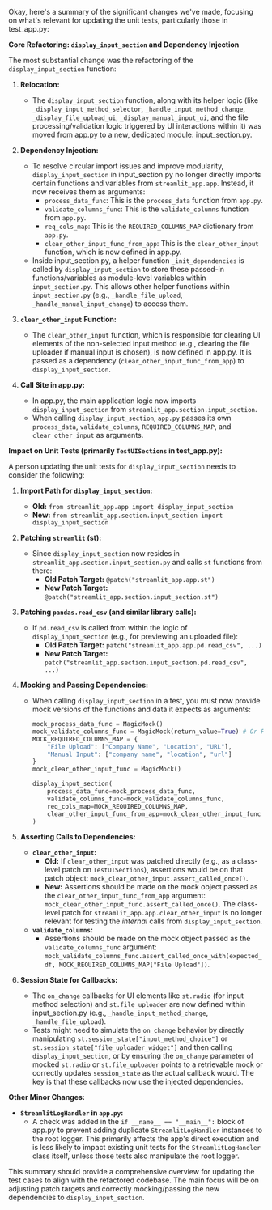 Okay, here's a summary of the significant changes we've made, focusing on what's relevant for updating the unit tests, particularly those in test_app.py:

**Core Refactoring: `display_input_section` and Dependency Injection**

The most substantial change was the refactoring of the `display_input_section` function:

1.  **Relocation:**
    *   The `display_input_section` function, along with its helper logic (like `_display_input_method_selector`, `_handle_input_method_change`, `_display_file_upload_ui`, `_display_manual_input_ui`, and the file processing/validation logic triggered by UI interactions within it) was moved from app.py to a new, dedicated module: input_section.py.

2.  **Dependency Injection:**
    *   To resolve circular import issues and improve modularity, `display_input_section` in input_section.py no longer directly imports certain functions and variables from `streamlit_app.app`. Instead, it now receives them as arguments:
        *   `process_data_func`: This is the `process_data` function from `app.py`.
        *   `validate_columns_func`: This is the `validate_columns` function from `app.py`.
        *   `req_cols_map`: This is the `REQUIRED_COLUMNS_MAP` dictionary from `app.py`.
        *   `clear_other_input_func_from_app`: This is the `clear_other_input` function, which is now defined in app.py.
    *   Inside input_section.py, a helper function `_init_dependencies` is called by `display_input_section` to store these passed-in functions/variables as module-level variables within `input_section.py`. This allows other helper functions within `input_section.py` (e.g., `_handle_file_upload`, `_handle_manual_input_change`) to access them.

3.  **`clear_other_input` Function:**
    *   The `clear_other_input` function, which is responsible for clearing UI elements of the non-selected input method (e.g., clearing the file uploader if manual input is chosen), is now defined in app.py. It is passed as a dependency (`clear_other_input_func_from_app`) to `display_input_section`.

4.  **Call Site in app.py:**
    *   In app.py, the main application logic now imports `display_input_section` from `streamlit_app.section.input_section`.
    *   When calling `display_input_section`, `app.py` passes its own `process_data`, `validate_columns`, `REQUIRED_COLUMNS_MAP`, and `clear_other_input` as arguments.

**Impact on Unit Tests (primarily `TestUISections` in test_app.py):**

A person updating the unit tests for `display_input_section` needs to consider the following:

1.  **Import Path for `display_input_section`:**
    *   **Old:** `from streamlit_app.app import display_input_section`
    *   **New:** `from streamlit_app.section.input_section import display_input_section`

2.  **Patching `streamlit` (st):**
    *   Since `display_input_section` now resides in `streamlit_app.section.input_section.py` and calls `st` functions from there:
        *   **Old Patch Target:** `@patch("streamlit_app.app.st")`
        *   **New Patch Target:** `@patch("streamlit_app.section.input_section.st")`

3.  **Patching `pandas.read_csv` (and similar library calls):**
    *   If `pd.read_csv` is called from within the logic of `display_input_section` (e.g., for previewing an uploaded file):
        *   **Old Patch Target:** `patch("streamlit_app.app.pd.read_csv", ...)`
        *   **New Patch Target:** `patch("streamlit_app.section.input_section.pd.read_csv", ...)`

4.  **Mocking and Passing Dependencies:**
    *   When calling `display_input_section` in a test, you must now provide mock versions of the functions and data it expects as arguments:
        ```python
        mock_process_data_func = MagicMock()
        mock_validate_columns_func = MagicMock(return_value=True) # Or False, depending on test case
        MOCK_REQUIRED_COLUMNS_MAP = {
            "File Upload": ["Company Name", "Location", "URL"],
            "Manual Input": ["company name", "location", "url"]
        }
        mock_clear_other_input_func = MagicMock()

        display_input_section(
            process_data_func=mock_process_data_func,
            validate_columns_func=mock_validate_columns_func,
            req_cols_map=MOCK_REQUIRED_COLUMNS_MAP,
            clear_other_input_func_from_app=mock_clear_other_input_func
        )
        ```

5.  **Asserting Calls to Dependencies:**
    *   **`clear_other_input`:**
        *   **Old:** If `clear_other_input` was patched directly (e.g., as a class-level patch on `TestUISections`), assertions would be on that patch object: `mock_clear_other_input.assert_called_once()`.
        *   **New:** Assertions should be made on the mock object passed as the `clear_other_input_func_from_app` argument: `mock_clear_other_input_func.assert_called_once()`. The class-level patch for `streamlit_app.app.clear_other_input` is no longer relevant for testing the *internal* calls from `display_input_section`.
    *   **`validate_columns`:**
        *   Assertions should be made on the mock object passed as the `validate_columns_func` argument: `mock_validate_columns_func.assert_called_once_with(expected_df, MOCK_REQUIRED_COLUMNS_MAP["File Upload"])`.

6.  **Session State for Callbacks:**
    *   The `on_change` callbacks for UI elements like `st.radio` (for input method selection) and `st.file_uploader` are now defined within input_section.py (e.g., `_handle_input_method_change`, `_handle_file_upload`).
    *   Tests might need to simulate the `on_change` behavior by directly manipulating `st.session_state["input_method_choice"]` or `st.session_state["file_uploader_widget"]` and then calling `display_input_section`, or by ensuring the `on_change` parameter of mocked `st.radio` or `st.file_uploader` points to a retrievable mock or correctly updates `session_state` as the actual callback would. The key is that these callbacks now use the injected dependencies.

**Other Minor Changes:**

*   **`StreamlitLogHandler` in `app.py`:**
    *   A check was added in the `if __name__ == "__main__":` block of app.py to prevent adding duplicate `StreamlitLogHandler` instances to the root logger. This primarily affects the app's direct execution and is less likely to impact existing unit tests for the `StreamlitLogHandler` class itself, unless those tests also manipulate the root logger.

This summary should provide a comprehensive overview for updating the test cases to align with the refactored codebase. The main focus will be on adjusting patch targets and correctly mocking/passing the new dependencies to `display_input_section`.